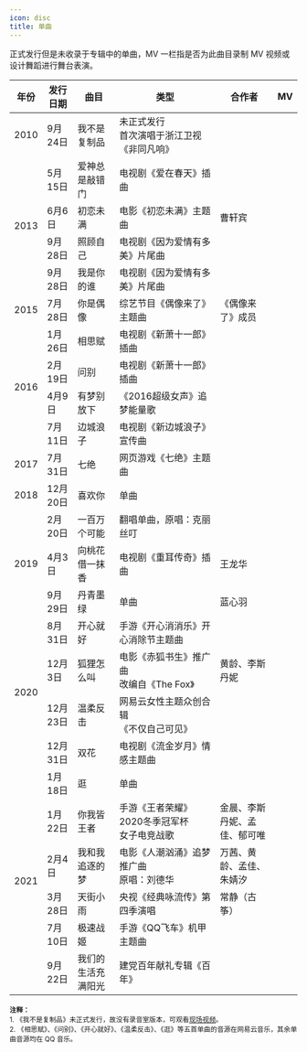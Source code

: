 ```yaml
---
icon: disc
title: 单曲
---
```


正式发行但是未收录于专辑中的单曲，MV 一栏指是否为此曲目录制 MV 视频或设计舞蹈进行舞台表演。

<table>
<thead>
<tr>
    <th>年份</th>
    <th>发行日期</th>
    <th>曲目</th>
    <th style="width:35%">类型</th>
    <th style="width:20%">合作者</th>
    <th>MV</th>
</tr>
</thead>
<tbody>
<tr>
    <td>2010</td>
    <td>9月24日</td>
    <td>我不是复制品</td>
    <td>未正式发行<br/>首次演唱于浙江卫视《非同凡响》</td>
    <td></td>
    <td></td>
</tr>
<tr>
    <td rowspan="4">2013</td>
    <td>5月15日</td>
    <td>爱神总是敲错门</td>
    <td>电视剧《爱在春天》插曲</td>
    <td></td>
    <td></td>
</tr>
<tr>
    <td>6月6日</td>
    <td>初恋未满</td>
    <td>电影《初恋未满》主题曲</td>
    <td>曹轩宾</td>
    <td class="yes"></td>
</tr>
<tr>
    <td>9月28日</td>
    <td>照顾自己</td>
    <td>电视剧《因为爱情有多美》片尾曲</td>
    <td></td>
    <td class="yes"></td>
</tr>
<tr>
    <td>9月28日</td>
    <td>我是你的谁</td>
    <td>电视剧《因为爱情有多美》片尾曲</td>
    <td></td>
    <td class="yes"></td>
</tr>
<tr>
    <td>2015</td>
    <td>7月28日</td>
    <td>你是偶像</td>
    <td>综艺节目《偶像来了》主题曲</td>
    <td>《偶像来了》成员</td>
    <td class="yes"></td>
</tr>
<tr>
    <td rowspan="4">2016</td>
    <td>1月26日</td>
    <td>相思赋</td>
    <td>电视剧《新萧十一郎》插曲</td>
    <td></td>
    <td></td>
</tr>
<tr>
    <td>2月19日</td>
    <td>问别</td>
    <td>电视剧《新萧十一郎》插曲</td>
    <td></td>
    <td></td>
</tr>
<tr>
    <td>4月9日</td>
    <td>有梦别放下</td>
    <td>《2016超级女声》追梦能量歌</td>
    <td></td>
    <td class="yes"></td>
</tr>
<tr>
    <td>7月11日</td>
    <td>边城浪子</td>
    <td>电视剧《新边城浪子》宣传曲</td>
    <td></td>
    <td></td>
</tr>
<tr>
    <td>2017</td>
    <td>7月31日</td>
    <td>七绝</td>
    <td>网页游戏《七绝》主题曲</td>
    <td></td>
    <td></td>
</tr>
<tr>
    <td>2018</td>
    <td>12月20日</td>
    <td>喜欢你</td>
    <td>单曲</td>
    <td></td>
    <td></td>
</tr>
<tr>
    <td rowspan="3">2019</td>
    <td>2月20日</td>
    <td>一百万个可能</td>
    <td>翻唱单曲，原唱：克丽丝叮</td>
    <td></td>
    <td></td>
</tr>
<tr>
    <td>4月3日</td>
    <td>向桃花借一抹香</td>
    <td>电视剧《重耳传奇》插曲</td>
    <td>王龙华</td>
    <td></td>
</tr>
<tr>
    <td>9月29日</td>
    <td>丹青墨绿</td>
    <td>单曲</td>
    <td>蓝心羽</td>
    <td></td>
</tr>
<tr>
    <td rowspan="4">2020</td>
    <td>8月31日</td>
    <td>开心就好</td>
    <td>手游《开心消消乐》开心消除节主题曲</td>
    <td></td>
    <td class="yes"></td>
</tr>
<tr>
    <td>12月3日</td>
    <td>狐狸怎么叫</td>
    <td>电影《赤狐书生》推广曲<br/>改编自《The Fox》</td>
    <td>黄龄、李斯丹妮</td>
    <td class="yes"></td>
</tr>
<tr>
    <td>12月23日</td>
    <td>温柔反击</td>
    <td>网易云女性主题众创合辑<br/>《不仅自己可见》</td>
    <td></td>
    <td class="yes"></td>
</tr>
<tr>
    <td>12月31日</td>
    <td>双花</td>
    <td>电视剧《流金岁月》情感主题曲</td>
    <td></td>
    <td></td>
</tr>
<tr>
    <td rowspan="6">2021</td>
    <td>1月18日</td>
    <td>逛</td>
    <td>单曲</td>
    <td></td>
    <td></td>
</tr>
<tr>
    <td>1月22日</td>
    <td>你我皆王者</td>
    <td>手游《王者荣耀》2020冬季冠军杯<br/>女子电竞战歌</td>
    <td>金晨、李斯丹妮、孟佳、郁可唯</td>
    <td class="yes"></td>
</tr>
<tr>
    <td>2月4日</td>
    <td>我和我追逐的梦</td>
    <td>电影《人潮汹涌》追梦推广曲<br/>原唱：刘德华</td>
    <td>万茜、黄龄、孟佳、朱婧汐</td>
    <td class="yes"></td>
</tr>
<tr>
    <td>3月28日</td>
    <td>天街小雨</td>
    <td>央视《经典咏流传》第四季演唱</td>
    <td>常静（古筝）</td>
    <td></td>
</tr>
<tr>
    <td>7月10日</td>
    <td>极速战姬</td>
    <td>手游《QQ飞车》机甲主题曲</td>
    <td></td>
    <td class="yes"></td>
</tr>
<tr>
    <td>9月22日</td>
    <td>我们的生活充满阳光</td>
    <td>建党百年献礼专辑《百年》</td>
    <td></td>
    <td class="yes"></td>
</tr>
</tbody>
</table>

<small>
<b>注释：</b><br/>
1. 《我不是复制品》未正式发行，故没有录音室版本，可观看<a href="https://v.youku.com/v_show/id_XMjY1MDI0OTAw" target="_blank" rel="noopener noreferrer">现场视频</a>。<br/>
2. 《相思赋》、《问别》、《开心就好》、《温柔反击》、《逛》等五首单曲的音源在网易云音乐，其余单曲音源均在 QQ 音乐。
</small>
